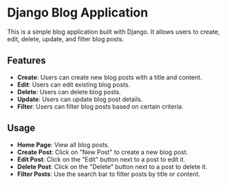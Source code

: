 # Django Blog Application

This is a simple blog application built with Django. It allows users to create, edit, delete, update, and filter blog posts.

## Features

- **Create**: Users can create new blog posts with a title and content.
- **Edit**: Users can edit existing blog posts.
- **Delete**: Users can delete blog posts.
- **Update**: Users can update blog post details.
- **Filter**: Users can filter blog posts based on certain criteria.

## Usage

- **Home Page**: View all blog posts.
- **Create Post**: Click on "New Post" to create a new blog post.
- **Edit Post**: Click on the "Edit" button next to a post to edit it.
- **Delete Post**: Click on the "Delete" button next to a post to delete it.
- **Filter Posts**: Use the search bar to filter posts by title or content.
